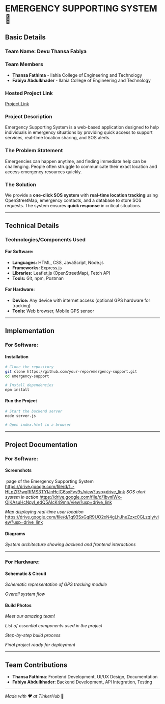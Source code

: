 # EMERGENCY SUPPORTING SYSTEM 🎯

## Basic Details

### Team Name: Devu Thansa Fabiya

### Team Members

- **Thansa Fathima** - Ilahia College of Engineering and Technology
- **Fabiya Abdulkhader** - Ilahia College of Engineering and Technology

### Hosted Project Link

[Project Link]([#](https://devu-thansa-fabiya-3wbl.vercel.app/)) 

### Project Description

Emergency Supporting System is a web-based application designed to help individuals in emergency situations by providing quick access to support services, real-time location sharing, and SOS alerts.

### The Problem Statement

Emergencies can happen anytime, and finding immediate help can be challenging. People often struggle to communicate their exact location and access emergency resources quickly.

### The Solution

We provide a **one-click SOS system** with **real-time location tracking** using OpenStreetMap, emergency contacts, and a database to store SOS requests. The system ensures **quick response** in critical situations.

---

## Technical Details

### Technologies/Components Used

#### **For Software:**

- **Languages:** HTML, CSS, JavaScript, Node.js
- **Frameworks:** Express.js
- **Libraries:** Leaflet.js (OpenStreetMap), Fetch API
- **Tools:** Git, npm, Postman

#### **For Hardware:**

- **Device:** Any device with internet access (optional GPS hardware for tracking)
- **Tools:** Web browser, Mobile GPS sensor

---

## Implementation

### **For Software:**

#### **Installation**

```sh
# Clone the repository
git clone https://github.com/your-repo/emergency-support.git
cd emergency-support

# Install dependencies
npm install
```

#### **Run the Project**

```sh
# Start the backend server
node server.js

# Open index.html in a browser
```

---

## Project Documentation

### **For Software:**

#### **Screenshots**

 page of the Emergency Supporting System
 https://drive.google.com/file/d/1L-HLpZR7wqRfMS3TYIJnHcIG6sxFvv9s/view?usp=drive_link 
*SOS alert system in action*
 https://drive.google.com/file/d/1bvnIWx-OjKAsuHcNpyl_edQ5AIcK49mn/view?usp=drive_link

*Map displaying real-time user location*
https://drive.google.com/file/d/1q93SxGqR9UO2xN4gLhJheZzxc0GLzqIy/view?usp=drive_link


#### **Diagrams**

*System architecture showing backend and frontend interactions*

---

### **For Hardware:**

#### **Schematic & Circuit**

*Schematic representation of GPS tracking module*

*Overall system flow*

#### **Build Photos**

*Meet our amazing team!*

*List of essential components used in the project*

*Step-by-step build process*

*Final project ready for deployment*

---

## **Team Contributions**

- **Thansa Fathima**: Frontend Development, UI/UX Design, Documentation
- **Fabiya Abdulkhader**: Backend Development, API Integration, Testing

---

*Made with ❤️ at TinkerHub* 🚀

